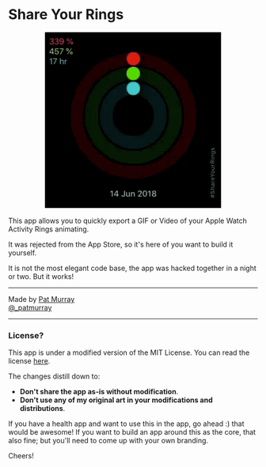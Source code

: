 # Share Your Rings

<p align="center">
  <img src="example.gif">
</p>

This app allows you to quickly export a GIF or Video of your Apple Watch Activity Rings animating. 

It was rejected from the App Store, so it's here of you want to build it yourself. 


It is not the most elegant code base, the app was hacked together in a night or two. But it works! 


----

Made by [Pat Murray](https://patmurray.co)   
[@\_patmurray](https://twitter.com/_patmurray)

----

### License?

This app is under a modified version of the MIT License. You can read the license [here](LICENSE).

The changes distill down to: 
- **Don't share the app as-is without modification**. 
- **Don't use any of my original art in your modifications and distributions**.

If you have a health app and want to use this in the app, go ahead :) that would be awesome! If you want to build an app around this as the core, that also fine; but you'll need to come up with your own branding. 

Cheers!
